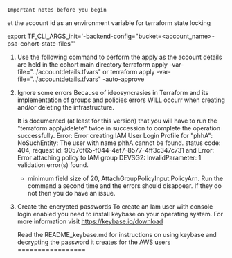 
	Important notes before you begin
et the account id as an environment variable for terraform state locking

   export TF_CLI_ARGS_init='-backend-config="bucket=<account_name>-psa-cohort-state-files"'

1) Use the following command to perform the apply as the account details are 
   held in the cohort main directory
	terraform apply -var-file="../accountdetails.tfvars" 
or
	terraform apply -var-file="../accountdetails.tfvars" -auto-approve

2) Ignore some errors
   Because of ideosyncrasies in Terraform and its implementation of groups and 
   policies errors WILL occurr when creating and/or deleting the infrastructure.

   It is documented (at least for this version) that you will have to run the 
   "terraform apply/delete" twice in succession to complete the 
   operation successfully.
	Error: Error creating IAM User Login Profile for "phhA": NoSuchEntity: 
	The user with name phhA cannot be found.
        status code: 404, request id: 90576f65-f044-4ef7-8577-4ff3c347c731
   and
	Error: Error attaching policy  to IAM group DEVSG2: InvalidParameter: 
	1 validation error(s) found.
	- minimum field size of 20, AttachGroupPolicyInput.PolicyArn.
   Run the command a second time and the errors should disappear.
   If they do not then you do have an issue.


3) Create the encrypted passwords
   To create an Iam user with console login enabled you need to install 
   keybase on your operating system.
   For more information visit https://keybase.io/download

   Read the README_keybase.md for instructions on using keybase and 
   decrypting the password it creates for the AWS users
         =================

